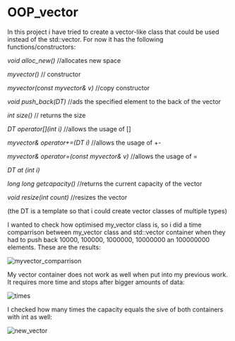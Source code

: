# OOP_vector

In this project i have tried to create a vector-like class that could be used instead of the std::vector. For now it has the following functions/constructors:

*void alloc_new()*        //allocates new space

*myvector()*             // constructor

*myvector(const myvector& v)*  //copy constructor

*void push_back(DT)*          //ads the specified element to the back of the vector

*int size()*                 // returns the size

*DT operator[](int i)*      //allows the usage of []

*myvector& operator+=(DT i)*               //allows the usage of +-

*myvector& operator=(const myvector& v)*  //allows the usage of =

*DT at (int i)*

*long long getcapacity()*               //returns the current capacity of the vector

*void resize(int count)*               //resizes the vector 

(the DT is a template so that i could create vector classes of multiple types)


I wanted to check how optimised my_vector class is, so i did a time comparrison between my_vector class and std::vector container when they had to push back 10000, 100000, 1000000, 10000000 an 100000000 <int> elements. These are the results:
 
 ![myvector_comparrison](https://user-images.githubusercontent.com/60934852/82640570-82250f80-9c13-11ea-9fac-43f0d792da21.jpg)
 
 My vector container does not work as well when put into my previous work. It requires more time and stops after bigger amounts of data:
 
 ![times](https://user-images.githubusercontent.com/60934852/82643397-18f3cb00-9c18-11ea-97fe-88f1b5367a35.jpg)
 
 I checked how many times the capacity equals the sive of both containers with int as well:
 
 ![new_vector](https://user-images.githubusercontent.com/60934852/82643479-3d4fa780-9c18-11ea-8093-f2af5e177521.jpg)


